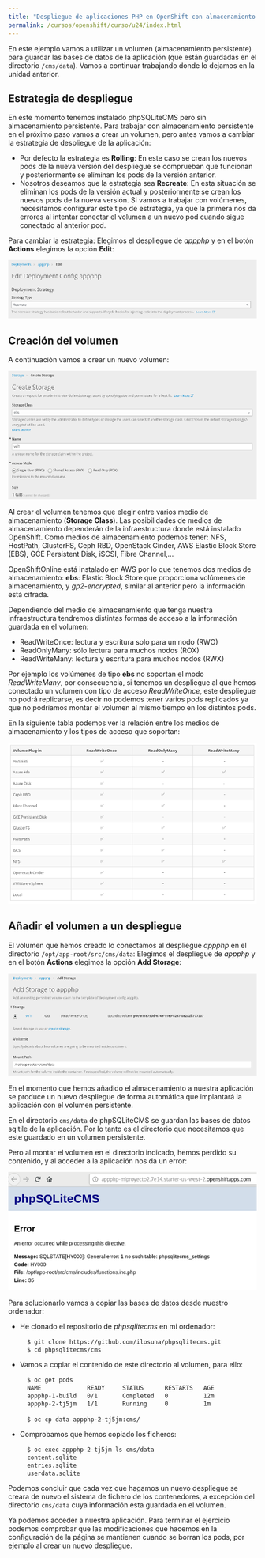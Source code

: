 ```yaml
---
title: "Despliegue de aplicaciones PHP en OpenShift con almacenamiento persistente"
permalink: /cursos/openshift/curso/u24/index.html
---
```


En este ejemplo vamos a utilizar un volumen (almacenamiento persistente) para guardar las bases de datos de la aplicación (que están guardadas en el directorio `/cms/data`). Vamos a continuar trabajando donde lo dejamos en la unidad anterior.

## Estrategia de despliegue

En este momento tenemos instalado phpSQLiteCMS pero sin almacenamiento persistente. Para trabajar con almacenamiento persistente en el próximo paso vamos a crear un volumen, pero antes vamos a cambiar la estrategia de despliegue de la aplicación:

* Por defecto la estrategia es **Rolling**: En este caso se crean los nuevos pods de la nueva versión del despliegue se comprueban que funcionan y posteriormente se eliminan los pods de la versión anterior.
* Nosotros deseamos que la estrategia sea **Recreate**: En esta situación se eliminan los pods de la versión actual y posteriormente se crean los nuevos pods de la nueva versión. Si vamos a trabajar con volúmenes, necesitamos configurar este tipo de estrategia, ya que la primera nos da errores al intentar conectar el volumen a un nuevo pod cuando sigue conectado al anterior pod.

Para cambiar la estrategia: Elegimos el despliegue de *appphp* y en el botón **Actions** elegimos la opción **Edit**:

![wp3](img/deploy.png)

## Creación del volumen

A continuación vamos a crear un nuevo volumen:

![wp4](img/volumen.png)

Al crear el volumen tenemos que elegir entre varios medio de almacenamiento (**Storage Class**). Las posibilidades de medios de almacenamiento dependerán de la infraestructura donde está instalado OpenShift. Como medios de almacenamiento podemos tener: NFS, HostPath, GlusterFS, Ceph RBD, OpenStack Cinder, AWS Elastic Block Store (EBS), GCE Persistent Disk, iSCSI, Fibre Channel,...

 OpenShiftOnline está instalado en AWS por lo que tenemos dos medios de almacenamiento: **ebs**: Elastic Block Store que proporciona volúmenes de almacenamiento, y *gp2-encrypted*, similar al anterior pero la información está cifrada.

Dependiendo del medio de almacenamiento que tenga nuestra infraestructura tendremos distintas formas de acceso a la información guardada en el volumen:
* ReadWriteOnce: lectura y escritura solo para un nodo (RWO)
* ReadOnlyMany: sólo lectura para muchos nodos (ROX)
* ReadWriteMany: lectura y escritura para muchos nodos (RWX)

Por ejemplo los volúmenes de tipo **ebs** no soportan el modo *ReadWriteMany*, por consecuencia, si tenemos un despliegue al que hemos conectado un volumen con tipo de acceso *ReadWriteOnce*, este despliegue no podrá replicarse, es decir no podemos tener varios pods replicados ya que no podríamos montar el volumen al mismo tiempo en los distintos pods.

En la siguiente tabla podemos ver la relación entre los medios de almacenamiento y los tipos de acceso que soportan:

![wp5](img/tabla.png)

## Añadir el volumen a un despliegue

El volumen que hemos creado lo conectamos al despliegue *appphp* en el directorio `/opt/app-root/src/cms/data`: Elegimos el despliegue de *appphp* y en el botón **Actions** elegimos la opción **Add Storage**:

![wp5](img/volumen2.png)

En el momento que hemos añadido el almacenamiento a nuestra aplicación se produce un nuevo despliegue de forma automática que implantará la aplicación con el volumen persistente.

En el directorio `cms/data` de phpSQLiteCMS se guardan las bases de datos sqltile de la aplicación. Por lo tanto es el directorio que necesitamos que este guardado en un volumen persistente.

Pero al montar el volumen en el directorio indicado, hemos perdido su contenido, y al acceder a la aplicación nos da un error:

![wp5](img/error.png)

Para solucionarlo vamos a copiar las bases de datos desde nuestro ordenador:

* He clonado el repositorio de *phpsqlitecms*  en mi ordenador:

        $ git clone https://github.com/ilosuna/phpsqlitecms.git
        $ cd phpsqlitecms/cms

* Vamos a copiar el contenido de este directorio al volumen, para ello:

        $ oc get pods
        NAME             READY     STATUS      RESTARTS   AGE
        appphp-1-build   0/1       Completed   0          12m
        appphp-2-tj5jm   1/1       Running     0          1m

        $ oc cp data appphp-2-tj5jm:cms/

* Comprobamos que hemos copiado los ficheros:

        $ oc exec appphp-2-tj5jm ls cms/data
        content.sqlite
        entries.sqlite
        userdata.sqlite
  
Podemos concluir que cada vez que hagamos un nuevo despliegue se creara de nuevo el sistema de fichero de los contenedores, a excepción del directorio `cms/data` cuya información esta guardada en el volumen. 

Ya podemos acceder a nuestra aplicación. Para terminar el ejercicio podemos comprobar que las modificaciones que hacemos en la configuración de la página se mantienen cuando se borran los pods, por ejemplo al crear un nuevo despliegue.


